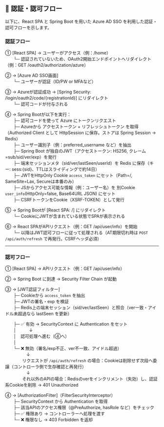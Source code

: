 ## 🔐 認証・認可フロー

以下に、React SPA と Spring Boot を用いた Azure AD SSO を利用した認証・認可フローを示します。

### 認証フロー

① [React SPA] → ユーザーがアクセス（例：/home）  
　　└─ 認証されていないため、OAuth2開始エンドポイントへリダイレクト（例：GET /oauth2/authorization/azure）

② → [Azure AD SSO画面]  
　　└─ ユーザーが認証（ID/PW or MFAなど）

③ → Azureが認証成功 → [Spring Security: /login/oauth2/code/{registrationId}] にリダイレクト  
　　└─ 認可コードが付与される

④ → Spring Bootが以下を実行：  
　　├─ 認可コードを使って Azure にトークンリクエスト  
　　├─ Azureから アクセストークン + リフレッシュトークン を取得（Authorized Client として HttpSession に保存。ストアは Spring Session → Redis）  
　　├─ ユーザー識別子（例：preferred_username など）を抽出  
　　├─ Spring Boot が独自のJWT（アクセストークン: HS256, クレーム=sub/sid/ver/exp）を発行  
　　├─ 端末セッションメタ（sid/ver/lastSeen/userId）を Redis に保存（キー: sess:{sid}、TTLはスライディングで約14日）  
　　├─ JWTをHttpOnly Cookie `access_token` にセット（Path=/, SameSite=Lax, Secureは本番のみ）  
　　├─ JSからアクセス可能な情報（例：ユーザー名）を 別Cookie `user_info`(HttpOnly=false, Base64URL JSON) にセット  
　　├─ CSRFトークンをCookie（XSRF-TOKEN）として発行

⑤ → Spring Bootが [React SPA: /] にリダイレクト  
　　└─ CookieにJWTが含まれている状態でSPAが表示される

⑥ → React SPAがAPIリクエスト（例：GET /api/user/info）を開始  
　　└─ 以降はJWT認可フローに従って処理される（AT期限切れ時は `POST /api/auth/refresh` で再発行。CSRFヘッダ必須）

---

### 認可フロー

① [React SPA] → APIリクエスト（例：GET /api/user/info）

② → Spring Boot に到達 → Security Filter Chain が起動

③ → [JWT認証フィルター]  
　　├─ Cookieから `access_token` を抽出  
　　├─ JWTの署名・exp を検証  
　　├─ Redis上の端末セッション（sid/ver/lastSeen）と照合（ver一致・アイドル未超過なら lastSeen を更新） 

　　├─ ✅ 有効 → SecurityContext に Authentication をセット  
　　│　　　↓  
　　│　認可処理へ進む（④へ）  
　　│  
　　└─ ❌ 無効（署名/exp不正、ver不一致、アイドル超過）  
　　　　　↓  
　　　　リクエストが `/api/auth/refresh` の場合：Cookieは削除せず次段へ委譲（コントローラ側で生存確認と再発行）  
　　　　　↓  
　　　　それ以外のAPIの場合：Redisのverをインクリメント（失効）し、認証系Cookieを削除 → 401 Unauthorized

④ → [AuthorizationFilter]（FilterSecurityInterceptor）  
　　├─ SecurityContext から Authentication を取得  
　　├─ 該当APIのアクセス権限（@PreAuthorize, hasRole など）をチェック  
　　├─ ✅ 権限あり → コントローラーへ処理を渡す  
　　└─ ❌ 権限なし → 403 Forbidden を返却
